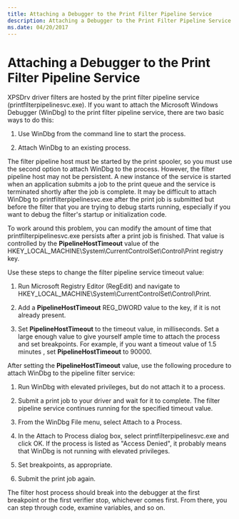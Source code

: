 ```yaml
---
title: Attaching a Debugger to the Print Filter Pipeline Service
description: Attaching a Debugger to the Print Filter Pipeline Service
ms.date: 04/20/2017
---
```


# Attaching a Debugger to the Print Filter Pipeline Service


XPSDrv driver filters are hosted by the print filter pipeline service (printfilterpipelinesvc.exe). If you want to attach the Microsoft Windows Debugger (WinDbg) to the print filter pipeline service, there are two basic ways to do this:

1.  Use WinDbg from the command line to start the process.

2.  Attach WinDbg to an existing process.

The filter pipeline host must be started by the print spooler, so you must use the second option to attach WinDbg to the process. However, the filter pipeline host may not be persistent. A new instance of the service is started when an application submits a job to the print queue and the service is terminated shortly after the job is complete. It may be difficult to attach WinDbg to printfilterpipelinesvc.exe after the print job is submitted but before the filter that you are trying to debug starts running, especially if you want to debug the filter's startup or initialization code.

To work around this problem, you can modify the amount of time that printfilterpipelinesvc.exe persists after a print job is finished. That value is controlled by the **PipelineHostTimeout** value of the HKEY\_LOCAL\_MACHINE\\System\\CurrentControlSet\\Control\\Print registry key.

Use these steps to change the filter pipeline service timeout value:

1.  Run Microsoft Registry Editor (RegEdit) and navigate to HKEY\_LOCAL\_MACHINE\\System\\CurrentControlSet\\Control\\Print.

2.  Add a **PipelineHostTimeout** REG\_DWORD value to the key, if it is not already present.

3.  Set **PipelineHostTimeout** to the timeout value, in milliseconds. Set a large enough value to give yourself ample time to attach the process and set breakpoints. For example, if you want a timeout value of 1.5 minutes , set **PipelineHostTimeout** to 90000.

After setting the **PipelineHostTimeout** value, use the following procedure to attach WinDbg to the pipeline filter service:

1.  Run WinDbg with elevated privileges, but do not attach it to a process.

2.  Submit a print job to your driver and wait for it to complete. The filter pipeline service continues running for the specified timeout value.

3.  From the WinDbg File menu, select Attach to a Process.

4.  In the Attach to Process dialog box, select printfilterpipelinesvc.exe and click OK. If the process is listed as "Access Denied", it probably means that WinDbg is not running with elevated privileges.

5.  Set breakpoints, as appropriate.

6.  Submit the print job again.

The filter host process should break into the debugger at the first breakpoint or the first verifier stop, whichever comes first. From there, you can step through code, examine variables, and so on.

 

 




